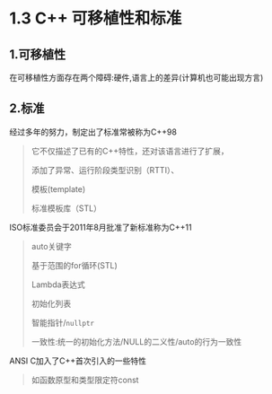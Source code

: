 # 1.3 C++ 可移植性和标准

## 1.可移植性

在可移植性方面存在两个障碍:硬件,语言上的差异(计算机也可能出现方言)

## 2.标准

经过多年的努力，制定出了标准常被称为C++98

>它不仅描述了已有的C++特性，还对该语言进行了扩展，
>
>添加了异常、运行阶段类型识别（RTTI）、
>
>模板(template)
>
>标准模板库（STL）

ISO标准委员会于2011年8月批准了新标准称为C++11

>auto关键字
>
>基于范围的for循环(STL)
>
>Lambda表达式
>
>初始化列表
>
>智能指针/`nullptr`
>
>一致性:统一的初始化方法/NULL的二义性/auto的行为一致性

ANSI C加入了C++首次引入的一些特性

>   如函数原型和类型限定符const